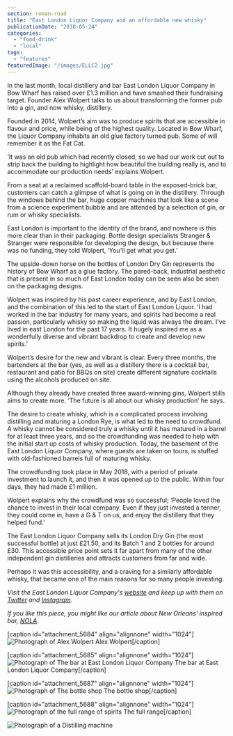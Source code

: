 ```yaml
---
section: roman-road
title: "East London Liquor Company and an affordable new whisky"
publicationDate: "2018-05-24"
categories: 
  - "food-drink"
  - "local"
tags: 
  - "features"
featuredImage: "/images/ELLC2.jpg"
---
```


In the last month, local distillery and bar East London Liquor Company in Bow Wharf has raised over £1.3 million and have smashed their fundraising target. Founder Alex Wolpert talks to us about transforming the former pub into a gin, and now whisky, distillery.

Founded in 2014, Wolpert’s aim was to produce spirits that are accessible in flavour and price, while being of the highest quality. Located in Bow Wharf, the Liquor Company inhabits an old glue factory turned pub. Some of will remember it as the Fat Cat.

‘It was an old pub which had recently closed, so we had our work cut out to strip back the building to highlight how beautiful the building really is, and to accommodate our production needs’ explains Wolpert.

From a seat at a reclaimed scaffold-board table in the exposed-brick bar, customers can catch a glimpse of what is going on in the distillery. Through the windows behind the bar, huge copper machines that look like a scene from a science experiment bubble and are attended by a selection of gin, or rum or whisky specialists.

East London is important to the identity of the brand, and nowhere is this more clear than in their packaging. Bottle design specialists Stranger & Stranger were responsible for developing the design, but because there was no funding, they told Wolpert, ‘You’ll get what you get.’

The upside-down horse on the bottles of London Dry Gin represents the history of Bow Wharf as a glue factory. The pared-back, industrial aesthetic that is present in so much of East London today can be seen also be seen on the packaging designs.

Wolpert was inspired by his past career experience, and by East London, and the combination of this led to the start of East London Liquor. ‘I had worked in the bar industry for many years, and spirits had become a real passion, particularly whisky so making the liquid was always the dream. I’ve lived in east London for the past 17 years. It hugely inspired me as a wonderfully diverse and vibrant backdrop to create and develop new spirits.’

Wolpert’s desire for the new and vibrant is clear. Every three months, the bartenders at the bar (yes, as well as a distillery there is a cocktail bar, restaurant and patio for BBQs on site) create different signature cocktails using the alcohols produced on site.

Although they already have created three award-winning gins, Wolpert stills aims to create more. ‘The future is all about our whisky production’ he says.

The desire to create whisky, which is a complicated process involving distilling and maturing a London Rye, is what led to the need to crowdfund. A whisky cannot be considered truly a whisky until it has matured in a barrel for at least three years, and so the crowdfunding was needed to help with the initial start up costs of whisky production. Today, the basement of the East London Liquor Company, where guests are taken on tours, is stuffed with old-fashioned barrels full of maturing whisky.

The crowdfunding took place in May 2018, with a period of private investment to launch it, and then it was opened up to the public. Within four days, they had made £1 million.

Wolpert explains why the crowdfund was so successful; ‘People loved the chance to invest in their local company. Even if they just invested a tenner, they could come in, have a G & T on us, and enjoy the distillery that they helped fund.’

The East London Liquor Company sells its London Dry Gin (the most successful bottle) at just £21.50, and its Batch 1 and 2 bottles for around £30. This accessible price point sets it far apart from many of the other independent gin distilleries and attracts customers from far and wide.

Perhaps it was this accessibility, and a craving for a similarly affordable whisky, that became one of the main reasons for so many people investing.

_Visit the East London Liquor Company's [website](https://eastlondonliquorcompany.com/) and keep up with them on [Twitter](https://twitter.com/DistillinginE3?ref_src=twsrc%5Egoogle%7Ctwcamp%5Eserp%7Ctwgr%5Eauthor) and [Instagram](https://www.instagram.com/eastlondonliquorcompany/?hl=en)._

_If you like this piece, you might like our article about New Orleans' inspired bar, [NOLA](https://romanroadlondon.com/nola-bar-globe-town/)._ 

\[caption id="attachment\_5684" align="alignnone" width="1024"\]![Photograph of Alex Wolpert](/images/Alex-ELLC-1024x683.jpg) Alex Wolpert\[/caption\]

\[caption id="attachment\_5685" align="alignnone" width="1024"\]![Photograph of The bar at East London Liquor Company](/images/ELLC1-1024x683.jpg) The bar at East London Liquor Company\[/caption\]

\[caption id="attachment\_5687" align="alignnone" width="1024"\]![Photograph of The bottle shop](/images/ELLC4-1024x683.jpg) The bottle shop\[/caption\]

\[caption id="attachment\_5688" align="alignnone" width="1024"\]![Photograph of the full range of spirits](/images/FullRange-1024x683.jpg) The full range\[/caption\]

![Photograph of a Distilling machine](/images/ELLC3-1024x683.jpg)
